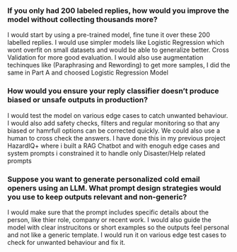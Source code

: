 ### If you only had 200 labeled replies, how would you improve the model without collecting thousands more?  
I would start by using a pre-trained model, fine tune it over these 200 labelled replies. I would use simpler models like Logistic Regression which wont overfit on small datasets and would be able to generalize better. Cross Validation for more good evaluation. I would also use augmentation techinques like (Paraphrasing and Rewording) to get more samples, I did the same in Part A and choosed Logistic Regression Model

### How would you ensure your reply classifier doesn’t produce biased or unsafe outputs in production?  
I would test the model on various edge cases to catch unwanted behaviour. I would also add safety checks, filters and regular monitoring so that any biased or hamrfull options can be corrected quickly. We could also use a human to cross check the answers. I have done this in my previous project HazardIQ+ where i built a RAG Chatbot and with enoguh edge cases and system prompts i constrained it to handle only Disaster/Help related prompts 

### Suppose you want to generate personalized cold email openers using an LLM. What prompt design strategies would you use to keep outputs relevant and non-generic?  
I would make sure that the prompt includes specific details about the person, like thier role, company or recent work. I would also guide the model with clear instrucitons or short examples so the outputs feel personal and not like a generic template. I would run it on various edge test cases to check for unwanted behaviour and fix it. 
